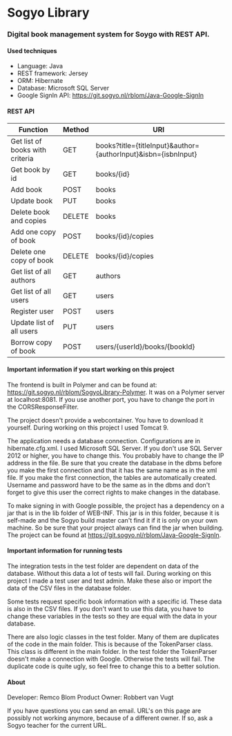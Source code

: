 # Sogyo Library

### Digital book management system for Soygo with REST API.

#### Used techniques
- Language: Java
- REST framework: Jersey
- ORM: Hibernate
- Database: Microsoft SQL Server
- Google SignIn API: https://git.sogyo.nl/rblom/Java-Google-SignIn

#### REST API
| Function                        | Method | URI                                                            |
| ------------------------------- | ------ | -------------------------------------------------------------- |
| Get list of books with criteria | GET    | books?title={titleInput}&author={authorInput}&isbn={isbnInput} |
| Get book by id                  | GET    | books/{id}                                                     |
| Add book                        | POST   | books                                                          |
| Update book                     | PUT    | books                                                          |                                    
| Delete book and copies          | DELETE | books                                                          |
| Add one copy of book            | POST   | books/{id}/copies                                              |
| Delete one copy of book         | DELETE | books/{id}/copies                                              |
| Get list of all authors         | GET    | authors                                                        |
| Get list of all users           | GET    | users                                                          |
| Register user                   | POST   | users                                                          |
| Update list of all users        | PUT    | users                                                          |
| Borrow copy of book             | POST   | users/{userId}/books/{bookId}                                  |

#### Important information if you start working on this project
The frontend is built in Polymer and can be found at: https://git.sogyo.nl/rblom/SogyoLibrary-Polymer.
It was on a Polymer server at localhost:8081. If you use another port, you have to change the port in the
CORSResponseFilter.

The project doesn't provide a webcontainer. You have to download it yourself. During working on this project I used Tomcat 9.

The application needs a database connection. Configurations are in hibernate.cfg.xml. I used Microsoft SQL Server. If you don't use SQL Server 2012 or higher, you have to change this. You probably have to change the IP address in the file. Be sure that you create the database in the dbms before you make the first connection and that it has the same name as in the xml file. If you make the first connection, the tables are automatically created. Username and password have to be the same as in the dbms and don't forget to give this user the correct rights to make changes in the database.

To make signing in with Google possible, the project has a dependency on a jar that is in the lib folder of WEB-INF. This jar is in this folder, because it is self-made and the Sogyo build master can't find it if it is only on your own machine. So be sure that your project always can find the jar when building. The project can be found at https://git.sogyo.nl/rblom/Java-Google-SignIn.

#### Important information for running tests
The integration tests in the test folder are dependent on data of the database. Without this data a lot of tests will fail. During working on this project I made a test user and test admin. Make these also or import the data of the CSV files in the database folder.

Some tests request specific book information with a specific id. These data is also in the CSV files. If you don't want to use this data, you have to change these variables in the tests so they are equal with the data in your database.

There are also logic classes in the test folder. Many of them are duplicates of the code in the main folder. This is because of the TokenParser class. This class is different in the main folder. In the test folder the TokenParser doesn't make a connection with Google. Otherwise the tests will fail. The duplicate code is quite ugly, so feel free to change this to a better solution.

#### About
Developer: Remco Blom
Product Owner: Robbert van Vugt

If you have questions you can send an email.
URL's on this page are possibly not working anymore, because of a different owner. If so, ask a Sogyo teacher for the current URL.
